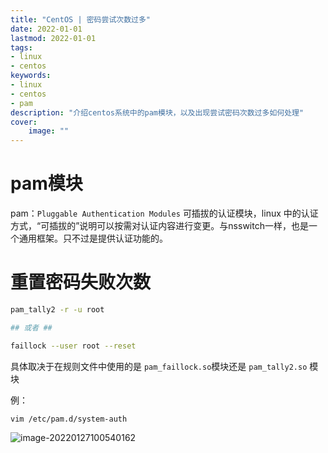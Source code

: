 ```yaml
---
title: "CentOS | 密码尝试次数过多" 
date: 2022-01-01
lastmod: 2022-01-01
tags: 
- linux
- centos
keywords:
- linux
- centos
- pam
description: "介绍centos系统中的pam模块，以及出现尝试密码次数过多如何处理" 
cover:
    image: "" 
---
```

# pam模块

pam：`Pluggable Authentication Modules` 可插拔的认证模块，linux 中的认证方式，“可插拔的”说明可以按需对认证内容进行变更。与nsswitch一样，也是一个通用框架。只不过是提供认证功能的。

# 重置密码失败次数

```bash
pam_tally2 -r -u root

## 或者 ##

faillock --user root --reset
```

具体取决于在规则文件中使用的是 `pam_faillock.so`模块还是 `pam_tally2.so` 模块

例：

```
vim /etc/pam.d/system-auth
```

![image-20220127100540162](https://image.lvbibir.cn/blog/image-20220127100540162.png)

